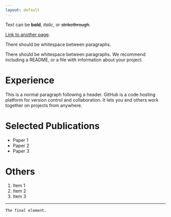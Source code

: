 ```yaml
---
layout: default
---
```


Text can be **bold**, _italic_, or ~~strikethrough~~.

[Link to another page](./another-page.html).

There should be whitespace between paragraphs.

There should be whitespace between paragraphs. We recommend including a README, or a file with information about your project.

# Experience

This is a normal paragraph following a header. GitHub is a code hosting platform for version control and collaboration. It lets you and others work together on projects from anywhere.

# Selected Publications
* Paper 1
* Paper 2
* Paper 3


# Others
1.  Item 1
2.  Item 2
3.  Item 3


* * *

```
The final element.
```
